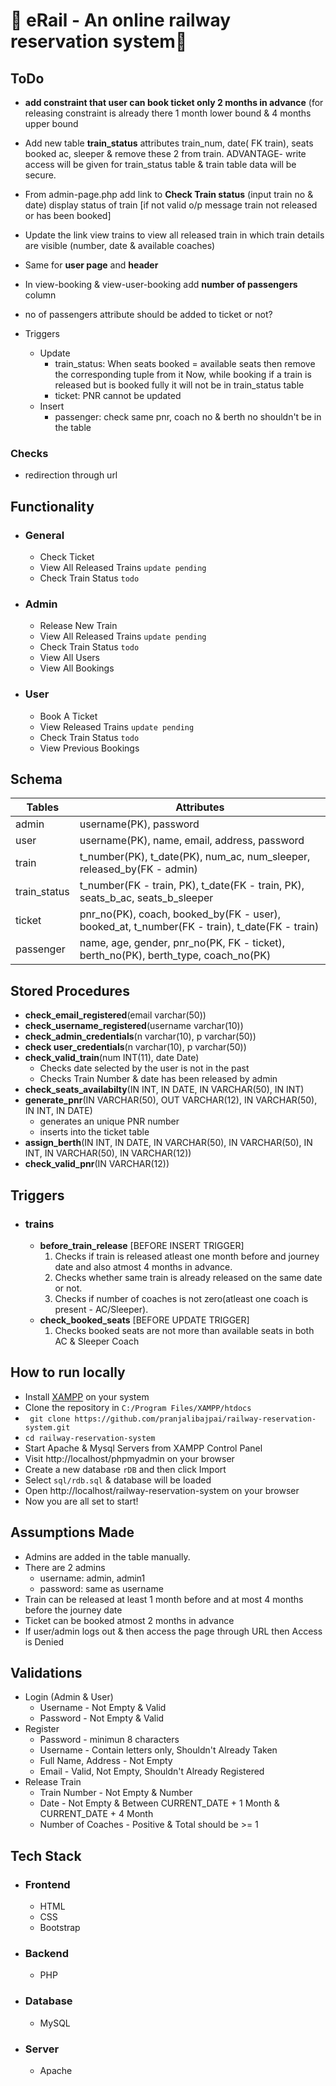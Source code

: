 #  🚉 eRail - An online railway reservation system🎫 

## ToDo
- **add constraint that user can book ticket only 2 months in advance** (for releasing constraint is already there 1 month lower bound & 4 months upper bound
- Add new table **train_status** attributes train_num, date( FK train), seats booked ac, sleeper & remove these 2 from train. ADVANTAGE- write access will be given for train_status table & train table data will be secure. 
- From admin-page.php add link to **Check Train status** (input train no & date) display status of train [if not valid o/p message train not released or has been booked]
- Update the link view trains to view all released train in which train details are visible (number, date & available coaches)
- Same for **user page** and **header**
- In view-booking & view-user-booking add **number of passengers** column
- no of passengers attribute should be added to ticket or not?

- Triggers
    - Update
        - train_status: When seats booked = available seats then remove the corresponding tuple from it Now, while booking if a train is released but is booked fully it will not be in train_status table   
        - ticket: PNR cannot be updated
    - Insert
        - passenger: check same pnr, coach no & berth no shouldn't be in the table 
### Checks
- redirection through url

## Functionality
- ### General
    - Check Ticket
    - View All Released Trains ``update pending``
    - Check Train Status ``todo``
- ### Admin
    - Release New Train
    - View All Released Trains ``update pending``
    - Check Train Status ``todo``
    - View All Users
    - View All Bookings
- ### User
    - Book A Ticket
    - View Released Trains ``update pending``
    - Check Train Status ``todo``
    - View Previous Bookings

## Schema
Tables | Attributes
------------ | -------------
admin | username(PK), password
user | username(PK), name, email, address, password
train | t_number(PK), t_date(PK), num_ac, num_sleeper, released_by(FK - admin)
train_status | t_number(FK - train, PK), t_date(FK - train, PK), seats_b_ac, seats_b_sleeper
ticket | pnr_no(PK), coach, booked_by(FK - user), booked_at, t_number(FK - train), t_date(FK - train) 
passenger | name, age, gender, pnr_no(PK, FK - ticket), berth_no(PK), berth_type, coach_no(PK)

## Stored Procedures

- **check_email_registered**(email varchar(50))
- **check_username_registered**(username varchar(10))
- **check_admin_credentials**(n varchar(10), p varchar(50))
- **check user_credentials**(n varchar(10), p varchar(50))
- **check_valid_train**(num INT(11), date Date)
    - Checks date selected by the user is not in the past
    - Checks Train Number & date has been released by admin
- **check_seats_availabilty**(IN INT, IN DATE, IN VARCHAR(50), IN INT)
- **generate_pnr**(IN VARCHAR(50), OUT VARCHAR(12), IN VARCHAR(50), IN INT, IN DATE)
    - generates an unique PNR number
    - inserts into the ticket table
- **assign_berth**(IN INT, IN  DATE, IN VARCHAR(50), IN VARCHAR(50), IN  INT, IN VARCHAR(50), IN  VARCHAR(12))
- **check_valid_pnr**(IN  VARCHAR(12))

## Triggers
- ### trains
    - **before_train_release** [BEFORE INSERT TRIGGER]
        1. Checks if train is released atleast one month before and journey date and also atmost 4 months in advance.
        2. Checks whether same train is already released on the same date or not.
        3. Checks if number of coaches is not zero(atleast one coach is present - AC/Sleeper).
    - **check_booked_seats** [BEFORE UPDATE TRIGGER]
        1. Checks booked seats are not more than available seats in both AC & Sleeper Coach

## How to run locally 
- Install [XAMPP](https://www.apachefriends.org/index.html) on your system
- Clone the repository in ```C:/Program Files/XAMPP/htdocs``` 
- ``` git clone https://github.com/pranjalibajpai/railway-reservation-system.git```
- ``` cd railway-reservation-system ```
- Start Apache & Mysql Servers from XAMPP Control Panel 
- Visit http://localhost/phpmyadmin on your browser
- Create a new database ```rDB```  and then click Import 
- Select ```sql/rdb.sql``` & database will be loaded
- Open http://localhost/railway-reservation-system on your browser
- Now you are all set to start!

## Assumptions Made
- Admins are added in the table manually.
- There are 2 admins
    - username: admin, admin1
    - password: same as username
- Train can be released at least 1 month before and at most 4 months before the journey date
- Ticket can be booked atmost 2 months in advance
- If user/admin logs out & then access the page through URL then Access is Denied

## Validations 
- Login (Admin & User)
    - Username - Not Empty & Valid
    - Password - Not Empty & Valid
- Register
    - Password - minimun 8 characters
    - Username - Contain letters only, Shouldn't Already Taken
    - Full Name, Address - Not Empty
    - Email - Valid, Not Empty, Shouldn't Already Registered
- Release Train
    - Train Number - Not Empty & Number
    - Date - Not Empty & Between CURRENT_DATE + 1 Month & CURRENT_DATE + 4 Month
    - Number of Coaches - Positive & Total should be >= 1
## Tech Stack 
- ### Frontend
    - HTML
    - CSS
    - Bootstrap
- ### Backend
    - PHP
- ### Database
    - MySQL
- ### Server
    - Apache

